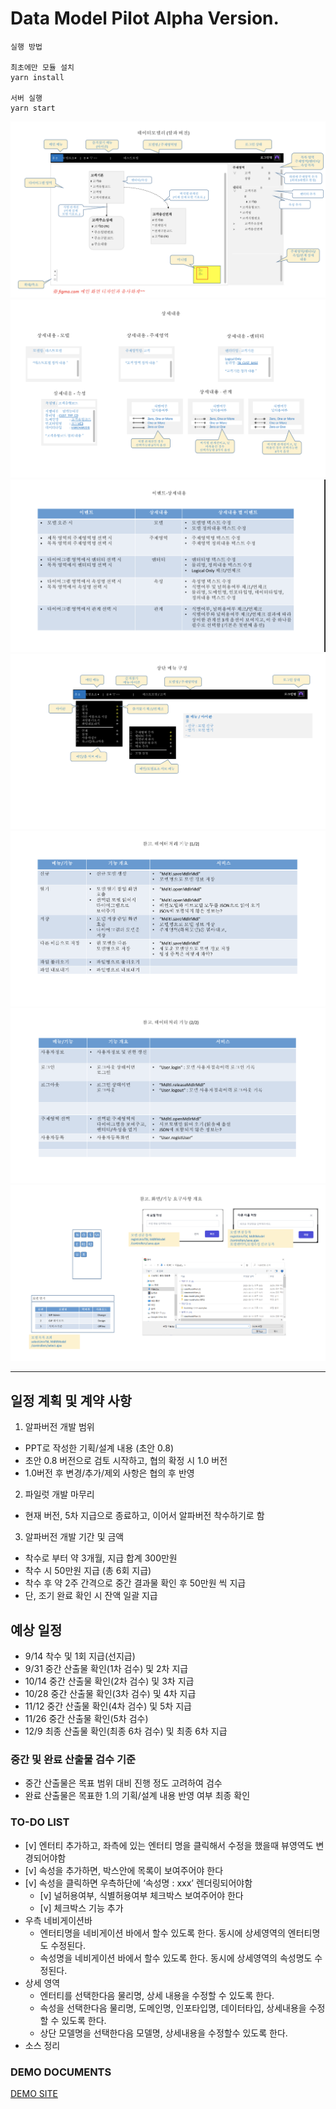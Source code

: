 # Data Model Pilot Alpha Version.
 
```
실행 방법 

최초에만 모듈 설치
yarn install

서버 실행
yarn start

```

![Data Model Pilot](./public/img/data_model_img.png)
![Data Model Pilot Detail_2](./public/img/data_model_img2.png)
![Data Model Pilot Detail_3](./public/img/data_model_img3.png)
![Data Model Pilot Detail_4](./public/img/data_model_img4.png)
![Data Model Pilot Detail_5](./public/img/data_model_img5.png)
![Data Model Pilot Detail_6](./public/img/data_model_img6.png)
![Data Model Pilot Detail_7](./public/img/data_model_img7.png)



---

## 일정 계획 및 계약 사항

1. 알파버전 개발 범위

- PPT로 작성한 기획/설계 내용 (초안 0.8)
- 초안 0.8 버전으로 검토 시작하고, 협의 확정 시 1.0 버전
- 1.0버전 후 변경/추가/제외 사항은 협의 후 반영

2. 파일럿 개발 마무리

- 현재 버전, 5차 지급으로 종료하고, 이어서 알파버전 착수하기로 함

3. 알파버전 개발 기간 및 금액
- 착수로 부터 약 3개월, 지급 합계 300만원
- 착수 시 50만원 지급 (총 6회 지급)
- 착수 후 약 2주 간격으로 중간 결과물 확인 후 50만원 씩 지급
- 단, 조기 완료 확인 시 잔액 일괄 지급

## 예상 일정
- 9/14 착수 및 1회 지급(선지급)
- 9/31 중간 산출물 확인(1차 검수) 및 2차 지급
- 10/14 중간 산출물 확인(2차 검수) 및 3차 지급
- 10/28 중간 산출물 확인(3차 검수) 및 4차 지급
- 11/12 중간 산출물 확인(4차 검수) 및 5차 지급
- 11/26 중간 산출물 확인(5차 검수)
- 12/9 최종 산출물 확인(최종 6차 검수) 및 최종 6차 지급

### 중간 및 완료 산출물 검수 기준
- 중간 산출물은 목표 범위 대비 진행 정도 고려하여 검수
- 완료 산출물은 목표한 1.의 기획/설계 내용 반영 여부 최종 확인



### TO-DO LIST
- [v] 엔터티 추가하고, 좌측에 있는 엔터티 명을 클릭해서 수정을 했을때 뷰영역도 변경되어야함
- [v] 속성을 추가하면, 박스안에 목록이 보여주어야 한다
- [v] 속성을 클릭하면 우측하단에 ‘속성명 : xxx’ 렌더링되어야함
    - [v] 널허용여부, 식별허용여부 체크박스 보여주어야 한다
    - [v] 체크박스 기능 추가
- 우측 네비게이션바
    - 엔터티명을 네비게이션 바에서 할수 있도록 한다. 동시에 상세영역의 엔터티명도 수정된다.
    - 속성명을 네비게이션 바에서 할수 있도록 한다. 동시에 상세영역의 속성명도 수정된다.
- 상세 영역
    - 엔터티를 선택한다음 물리명, 상세 내용을 수정할 수 있도록 한다.
    - 속성을 선택한다음 물리명, 도메인명, 인포타입명, 데이터타입, 상세내용을 수정할 수 있도록 한다.
    - 상단 모델명을 선택한다음 모델명, 상세내용을 수정할수 있도록 한다.
- 소스 정리

### DEMO DOCUMENTS
[DEMO SITE](https://elstar.themenate.net/docs/documentation/introduction)